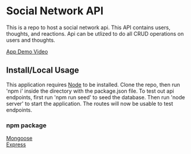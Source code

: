 # Social Network API
This is a repo to host a social network api.
This API contains users, thoughts, and reactions.
Api can be utlized to do all CRUD operations on users and thoughts.

[App Demo Video](https://drive.google.com/file/d/1jKf0fX9FEVj_lyelrCxHexxLgsl9s7lK/view?usp=sharing)

## Install/Local Usage
This application requires [Node](https://nodejs.org) to be installed.
Clone the repo, then run 'npm i' inside the directory with the package.json file.
To test out api endpoints, first run 'npm run seed' to seed the database.
Then run 'node server' to start the application.
The routes will now be usable to test endpoints.

### npm package
[Mongoose](https://www.npmjs.com/package/mongoose)  
[Express](https://www.npmjs.com/package/express)  
